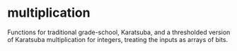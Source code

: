 # multiplication

Functions for traditional grade-school, Karatsuba, and a thresholded version of Karatsuba multiplication for integers, treating the inputs as arrays of bits.
